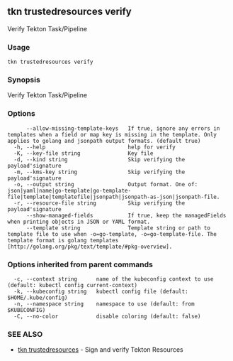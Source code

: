 ## tkn trustedresources verify

Verify Tekton Task/Pipeline

### Usage

```
tkn trustedresources verify
```

### Synopsis

Verify Tekton Task/Pipeline

### Options

```
      --allow-missing-template-keys   If true, ignore any errors in templates when a field or map key is missing in the template. Only applies to golang and jsonpath output formats. (default true)
  -h, --help                          help for verify
  -K, --key-file string               Key file
  -d, --kind string                   Skip verifying the payload'signature
  -m, --kms-key string                Skip verifying the payload'signature
  -o, --output string                 Output format. One of: json|yaml|name|go-template|go-template-file|template|templatefile|jsonpath|jsonpath-as-json|jsonpath-file.
  -r, --resource-file string          Skip verifying the payload'signature
      --show-managed-fields           If true, keep the managedFields when printing objects in JSON or YAML format.
      --template string               Template string or path to template file to use when -o=go-template, -o=go-template-file. The template format is golang templates [http://golang.org/pkg/text/template/#pkg-overview].
```

### Options inherited from parent commands

```
  -c, --context string      name of the kubeconfig context to use (default: kubectl config current-context)
  -k, --kubeconfig string   kubectl config file (default: $HOME/.kube/config)
  -n, --namespace string    namespace to use (default: from $KUBECONFIG)
  -C, --no-color            disable coloring (default: false)
```

### SEE ALSO

* [tkn trustedresources](tkn_trustedresources.md)	 - Sign and verify Tekton Resources

